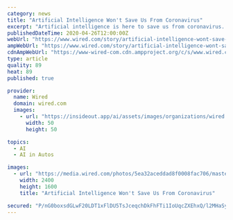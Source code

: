 ```yaml
---
category: news
title: "Artificial Intelligence Won't Save Us From Coronavirus"
excerpt: "Artificial intelligence is here to save us from coronavirus. It spots new outbreaks, identifies people with fevers, diagnoses cases, prioritizes the patients most in need, reads the scientific literature,"
publishedDateTime: 2020-04-26T12:00:00Z
webUrl: "https://www.wired.com/story/artificial-intelligence-wont-save-us-from-coronavirus/"
ampWebUrl: "https://www.wired.com/story/artificial-intelligence-wont-save-us-from-coronavirus/amp"
cdnAmpWebUrl: "https://www-wired-com.cdn.ampproject.org/c/s/www.wired.com/story/artificial-intelligence-wont-save-us-from-coronavirus/amp"
type: article
quality: 89
heat: 89
published: true

provider:
  name: Wired
  domain: wired.com
  images:
    - url: "https://insideout.app/ai/assets/images/organizations/wired.com-50x50.jpg"
      width: 50
      height: 50

topics:
  - AI
  - AI in Autos

images:
  - url: "https://media.wired.com/photos/5ea32aceddad8f0008fac706/master/pass/OpEd-AI-1208406717.jpg"
    width: 2400
    height: 1600
    title: "Artificial Intelligence Won't Save Us From Coronavirus"

secured: "P/nG0boxsdGLwF20LDT1xFlDU5TsJceqchDkFhFTi1IoUqcZXEhxQ/l2MHaSyhpyuWseTc9iQ3k5lFNsbZpj0S4FKBfz5U6vwV9lmvvex51o+Y2uFbhJs4yR1tDHif1BmLfk1Icg6BO4JKjDInQXVZYVILuQ1koPKhLneE7bdHyktH1+1sMfk+DnaV9z14eBf/PMm7476ECRMeGAoXZKYVcwHCVfxLyOG3nJiZajxt+ePVFqXgWvqhuBJzHdPiq1diN0VtFiTmRIay/Uz2Pr+2u+Kx6l4dH3wxhxc75QdMRgt8GlnrmikdXigM53QdlS+Bg5wtYrmB5flYMAEh0306FTXzresUNq2SkQ/ViYYE2Tyjet9Cw7LW7BLTax8iAchP0BfWdz5AMIo7UAVw9frsBzT4wZqHnjynp0t+hdUOp+AisIzj8tOJsOsfLdPcQB1qONGG9GBomVlFzVc/4EwWZo5mg9kZ+q65aJuGEh7io=;GlhNxSUplazHaF4Xe35HCQ=="
---
```



